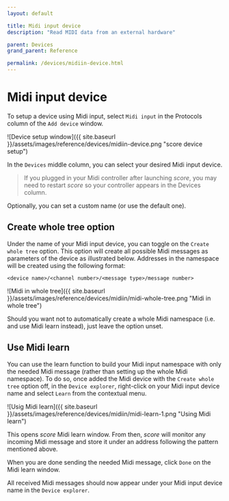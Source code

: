 ```yaml
---
layout: default

title: Midi input device
description: "Read MIDI data from an external hardware"

parent: Devices
grand_parent: Reference

permalink: /devices/midiin-device.html
---
```


# Midi input device

To setup a device using Midi input, select `Midi input` in the Protocols column of the `Add device` window.

![Device setup window]({{ site.baseurl }}/assets/images/reference/devices/midiin-device.png "score device setup")

In the `Devices` middle column, you can select your desired Midi input device.

> If you plugged in your Midi controller after launching *score*, you may need to restart *score* so your controller appears in the Devices column.

Optionally, you can set a custom name (or use the default one).

## Create whole tree option

Under the name of your Midi input device, you can toggle on the `Create whole tree` option. This option will create all possible Midi messages as parameters of the device as illustrated below. Addresses in the namespace will be created using the following format:

	<device name>/<channel number>/<message type>/message number>

![Midi in whole tree]({{ site.baseurl }}/assets/images/reference/devices/midiin/midi-whole-tree.png "Midi in whole tree")

Should you want not to automatically create a whole Midi namespace (i.e. and use Midi learn instead), just leave the option unset.

## Use Midi learn

You can use the learn function to build your Midi input namespace with only the needed Midi message (rather than setting up the whole Midi namespace). To do so, once added the Midi device with the `Create whole tree` option off, in the `Device explorer`, right-click on your Midi input device name and select `Learn` from the contextual menu.

![Usig Midi learn]({{ site.baseurl }}/assets/images/reference/devices/midiin/midi-learn-1.png "Using Midi learn")

This opens *score*  Midi learn window. From then, *score* will monitor any incoming Midi message and store it under an address following the pattern mentioned above.

When you are done sending the needed Midi message, click `Done` on the Midi learn window.

All received Midi messages should now appear under your Midi input device name in the `Device explorer`.